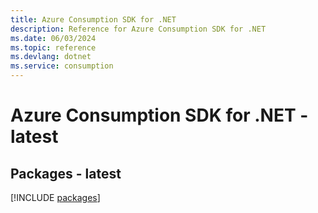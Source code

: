 ```yaml
---
title: Azure Consumption SDK for .NET
description: Reference for Azure Consumption SDK for .NET
ms.date: 06/03/2024
ms.topic: reference
ms.devlang: dotnet
ms.service: consumption
---
```

# Azure Consumption SDK for .NET - latest
## Packages - latest
[!INCLUDE [packages](consumption-index.md)]